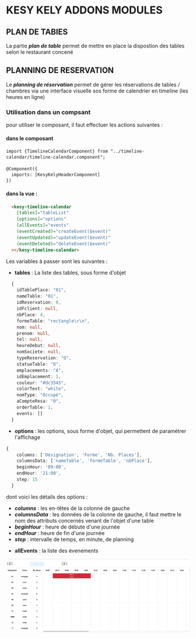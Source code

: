# KESY KELY ADDONS MODULES

## PLAN DE TABlES

La partie **_plan de table_** permet de mettre en place la dispostion des tables selon le restaurant concené

## PLANNING DE RESERVATION

Le **_planning de réservation_** permet de gérer les réservations de tables / chambres via une interface visuelle sos forme de calendrier en timeline (les heures en ligne)

### Utilisation dans un compsant

pour utiliser le composant, il faut effectuer les actions suivantes :
#### dans le composant
``` tsx
import {TimelineCalendarComponent} from "../timeline-calendar/timeline-calendar.component";

@Component({
  imports: [KesyKelyHeaderComponent]
})
```
#### dans la vue :
``` html
  <kesy-timeline-calendar
    [tables]="tableList"
    [options]="options"
    [allEvents]="events"
    (eventCreated)="createEvent($event)"
    (eventUpdated)="updateEvent($event)"
    (eventDeleted)="deleteEvent($event)"
  ></kesy-timeline-calendar>
```

Les variables à passer sont les suivantes :
* **tables** : La liste des tables, sous forme d'objet
``` ts
  {
    idTablePlace: "01",
    nameTable: "01",
    idReservation: 0,
    idFclient: null,
    nbPlace: 4,
    formeTable: "rectangle\r\n",
    nom: null,
    prenom: null,
    tel: null,
    heureDebut: null,
    nomSociete: null,
    typeReservation: "O",
    statueTable: "O",
    emplacements: "A",
    idEmplacement: 1,
    couleur: "#dc3545",
    colorText: "white",
    nomType: "Occupé",
    aCompteResa: "0",
    orderTable: 1,
    events: []
  }
```
* **options** : les options, sous forme d'objet, qui permettent de paramétrer l'affichage
``` ts
{
    columns: ['Désignation', 'Forme', 'Nb. Places'],
    columnsData: ['nameTable', 'formeTable', 'nbPlace'],
    beginHour: '09:00',
    endHour: '21:00',
    step: 15
  }
```

dont voici les détails des options :
- **_columns_** : les en-têtes de la colonne de gauche
- **_columnsData_** : les données de la colonne de gauche, il faut mettre le nom des attributs concernés venant de l'objet d'une table
- **_beginHour_** : heure de débute d'une journée
- **_endHour_** : heure de fin d'une journée
- **_step_** : intervalle de temps, en minute, de planning
* **allEvents** : la liste des évenements

![alt text](./screenshot.png)
